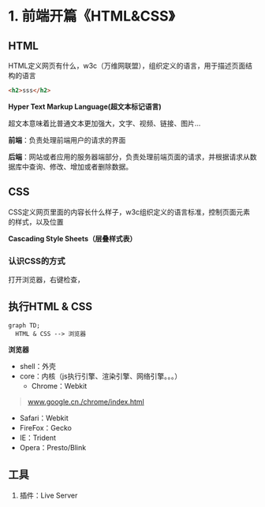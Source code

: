 

# 1. 前端开篇《HTML&CSS》

## HTML

HTML定义网页有什么，w3c（万维网联盟），组织定义的语言，用于描述页面结构的语言

``` html
<h2>sss</h2>
```
**Hyper Text Markup Language(超文本标记语言)**

  超文本意味着比普通文本更加强大，文字、视频、链接、图片...

**前端**：负责处理前端用户的请求的界面

**后端**：网站或者应用的服务器端部分，负责处理前端页面的请求，并根据请求从数据库中查询、修改、增加或者删除数据。


## CSS

CSS定义网页里面的内容长什么样子，w3c组织定义的语言标准，控制页面元素的样式，以及位置

**Cascading Style Sheets（层叠样式表）**

### 认识CSS的方式
打开浏览器，右键检查，


## 执行HTML & CSS

``` mermaid
graph TD;
  HTML & CSS --> 浏览器
```

**浏览器**
- shell：外壳
- core：内核（js执行引擎、渲染引擎、网络引擎。。。）
  - Chrome：Webkit
>	www.google.cn./chrome/index.html
  - Safari：Webkit
  - FireFox：Gecko
  - IE：Trident
  - Opera：Presto/Blink

## 工具
1. 插件：Live Server









